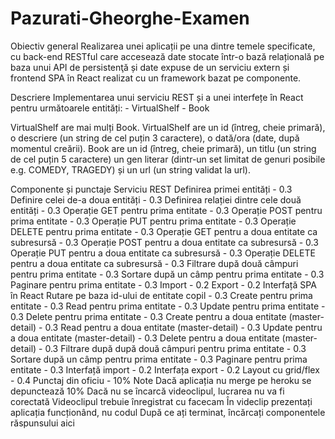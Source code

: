 # Pazurati-Gheorghe-Examen
 
Obiectiv general
Realizarea unei aplicații pe una dintre temele specificate, cu back-end RESTful care accesează date stocate într-o bază relațională pe baza unui API de persistenţă și date expuse de un serviciu extern și frontend SPA în React realizat cu un framework bazat pe componente.

Descriere
Implementarea unui serviciu REST și a unei interfețe în React pentru următoarele entități: - VirtualShelf - Book

VirtualShelf are mai mulți Book. VirtualShelf are un id (întreg, cheie primară), o descriere (un string de cel puțin 3 caractere), o dată/ora (date, după momentul creării). Book are un id (întreg, cheie primară), un titlu (un string de cel puțin 5 caractere) un gen literar (dintr-un set limitat de genuri posibile e.g. COMEDY, TRAGEDY) și un url (un string validat la url).

Componente și punctaje
Serviciu REST
Definirea primei entități - 0.3
Definire celei de-a doua entități - 0.3
Definirea relației dintre cele două entități - 0.3
Operație GET pentru prima entitate - 0.3
Operație POST pentru prima entitate - 0.3
Operație PUT pentru prima entitate - 0.3
Operație DELETE pentru prima entitate - 0.3
Operație GET pentru a doua entitate ca subresursă - 0.3
Operație POST pentru a doua entitate ca subresursă - 0.3
Operație PUT pentru a doua entitate ca subresursă - 0.3
Operație DELETE pentru a doua entitate ca subresursă - 0.3
Filtrare după două câmpuri pentru prima entitate - 0.3
Sortare după un câmp pentru prima entitate - 0.3
Paginare pentru prima entitate - 0.3
Import - 0.2
Export - 0.2
Interfață SPA în React
Rutare pe baza id-ului de entitate copil - 0.3
Create pentru prima entitate - 0.3
Read pentru prima entitate - 0.3
Update pentru prima entitate - 0.3
Delete pentru prima entitate - 0.3
Create pentru a doua entitate (master-detail) - 0.3
Read pentru a doua entitate (master-detail) - 0.3
Update pentru a doua entitate (master-detail) - 0.3
Delete pentru a doua entitate (master-detail) - 0.3
Filtrare după după două câmpuri pentru prima entitate - 0.3
Sortare după un câmp pentru prima entitate - 0.3
Paginare pentru prima entitate - 0.3
Interfață import - 0.2
Interfața export - 0.2
Layout cu grid/flex - 0.4
Punctaj din oficiu - 10%
Note
Dacă aplicația nu merge pe heroku se depunctează 10%
Dacă nu se încarcă videoclipul, lucrarea nu va fi corectată
Videoclipul trebuie înregistrat cu facecam
În videclip prezentați aplicația funcționând, nu codul
După ce ați terminat, încărcați componentele răspunsului aici